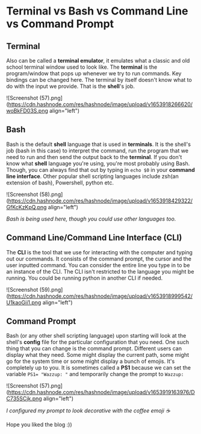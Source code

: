 # Terminal vs Bash vs Command Line vs Command Prompt

## Terminal 

Also can be called a **terminal emulator**, it emulates what a classic and old school terminal window used to look like. The **terminal** is the program/window that pops up whenever we try to run commands. Key bindings can be changed here. The terminal by itself doesn't know what to do with the input we provide. That is the **shell**'s job.


![Screenshot (57).png](https://cdn.hashnode.com/res/hashnode/image/upload/v1653918266620/woBkFD03S.png align="left")

## Bash

Bash is the default **shell** language that is used in **terminals**. It is the shell's job (bash in this case) to interpret the command, run the program that we need to run and then send the output back to the **terminal**. If you don't know what **shell** language you're using, you're most probably using Bash. Though, you can always find that out by typing in ` echo $0 ` in your **command line interface**. Other popular shell scripting languages include zsh(an extension of bash), Powershell, python etc.

![Screenshot (58).png](https://cdn.hashnode.com/res/hashnode/image/upload/v1653918429322/GfKcKzKpQ.png align="left")

*Bash is being used here, though you could use other languages too.*

## Command Line/Command Line Interface (CLI)

The **CLI** is the tool that we use for interacting with the computer and typing out our commands. It consists of the command prompt, the cursor and the user inputted command. You can consider the entire line you type in to be an instance of the CLI. The CLI isn't restricted to the language you might be running. You could be running python in another CLI if needed.  

![Screenshot (59).png](https://cdn.hashnode.com/res/hashnode/image/upload/v1653918999542/U1kaoGii1.png align="left")

## Command Prompt

Bash (or any other shell scripting language) upon starting will look at the shell's **config** file for the particular configuration that you need. One such thing that you can change is the command prompt. Different users can display what they need. Some might display the current path, some might go for the system time or some might display a bunch of emojis. It's completely up to you. It is sometimes called a **PS1** because we can set the variable `PS1= "Wazzup: "` and temporarily change the prompt to `Wazzup: `

![Screenshot (57).png](https://cdn.hashnode.com/res/hashnode/image/upload/v1653919163976/DC735SCjk.png align="left")

*I configured my prompt to look decorative with the coffee emoji ☕*

Hope you liked the blog :))